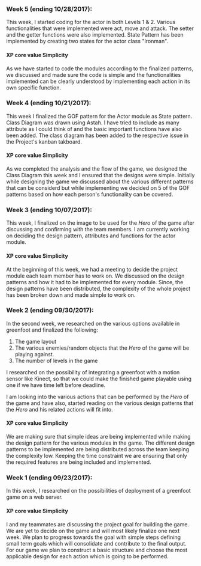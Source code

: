 ### Week 5 (ending 10/28/2017):

This week, I started coding for the actor in both Levels 1 & 2. Various functionalities that were implemented were act, move and attack. The setter and the getter functions were also implemented. State Pattern has been implemented by creating two states for the actor class "Ironman".

#### XP core value Simplicity

As we have started to code the modules according to the finalized patterns, we discussed and made sure the code is simple and the functionalities implemented can be clearly understood by implementing each action in its own specific function.

### Week 4 (ending 10/21/2017):

This week I finalized the GOF pattern for the Actor module as State pattern. Class Diagram was drawn using Astah. I have tried to include as many attribute as I could think of and the basic important functions have also been added. The class diagram has been added to the respective issue in the Project's kanban takboard.

#### XP core value Simplicity

As we completed the analysis and the flow of the game, we designed the Class Diagram this week and I ensured that the designs were simple. Initially while designing the game we discussed about the various different patterns that can be considerd but while implementing we decided on 5 of the GOF patterns based on how each person's functionality can be covered.

### Week 3 (ending 10/07/2017):

This week, I finalized on the image to be used for the *Hero* of the game after discussing and confirming with the team members. I am currently working on deciding the design pattern, attributes and functions for the actor module.

#### XP core value Simplicity

At the beginning of this week, we had a meeting to decide the project module each team member has to work on. We discussed on the design patterns and how it had to be implemented for every module. Since, the design patterns have been distributed, the complexity of the whole project has been broken down and made simple to work on.

### Week 2 (ending 09/30/2017):

In the second week, we researched on the various options available in greenfoot and finalized the following:

1. The game layout
2. The various enemies/random objects that the *Hero* of the game will be playing against.
3. The number of levels in the game

I researched on the possibility of integrating a greenfoot with a motion sensor like Kinect, so that we could make the finished game playable using one if we have time left before deadline.

I am looking into the various actions that can be performed by the *Hero* of the game and have also, started reading on the various design patterns that the *Hero* and his related actions will fit into.

#### XP core value Simplicity

We are making sure that simple ideas are being implemented while making the design pattern for the various modules in the game. The different design patterns to be implemented are being distributed across the team keeping the complexity low. Keeping the time constraint we are ensuring that only the required features are being included and implemented.

### Week 1 (ending 09/23/2017):

In this week, I researched on the possibilities of deployment of a greenfoot game on a web server.

#### XP core value Simplicity

I and my teammates are discussing the project goal for building the game. We are yet to decide on the game and will most likely finalize one next week. We plan to progress towards the goal with simple steps defining small term goals which will consolidate and contribute to the final output. For our game we plan to construct a basic structure and choose the most applicable design for each action which is going to be performed.
